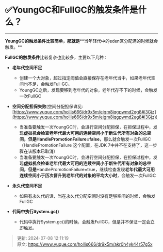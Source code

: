 # ✅YoungGC和FullGC的触发条件是什么？

****

**YoungGC的触发条件比较简单，那就是****<font style="color:rgb(18, 18, 18);">当年轻代中的eden区分配满的时候就会触发。</font>**

<font style="color:rgb(18, 18, 18);"></font>

**<font style="color:rgb(18, 18, 18);">FullGC的触发条件</font>**<font style="color:rgb(18, 18, 18);">比较复杂也比较多，主要以下几种：</font>

<font style="color:rgb(18, 18, 18);"></font>

+ **<font style="color:rgb(18, 18, 18);">老年代空间不足</font>**
    - 创建一个大对象，超过指定阈值会直接保存在老年代当中，如果老年代空间也不足，会触发Full GC。
    - YoungGC之后，发现要移到老年代的对象，老年代存不下的时候，会触发一次FullGC
+ **空间分配担保失败**(空间分配担保详见:[https://www.yuque.com/hollis666/dr9x5m/eigm8iqgpwmd2eg8#l3Gjz](https://www.yuque.com/hollis666/dr9x5m/eigm8iqgpwmd2eg8#l3Gjz))



    - 当准备要触发一次YoungGC时，会进行空间分配担保，在担保过程中，发现**虚拟机会检查老年代最大可用的连续空间小于新生代所有对象的总空间，但是HandlePromotionFailure=false**，那么就会触发一次FullGC（HandlePromotionFailure 这个配置，在JDK 7中并不在支持了，这一步骤在该版本已取消）
    - 当准备要触发一次YoungGC时，会进行空间分配担保，在担保过程中，发现**虚拟机会检查老年代最大可用的连续空间小于新生代所有对象的总空间，但是**HandlePromotionFailure=true，继续检查发现**老年代最大可用连续空间小于历次晋升到老年代的对象的平均大小时**，会触发一次FullGC
+ **<font style="color:rgb(18, 18, 18);">永久代空间不足</font>**
    - 如果有永久代的话，当在永久代分配空间时没有足够空间的时候，会触发FullGC
+ **代码中执行System.gc()**
    - 代码中执行System.gc()的时候，会触发FullGC，但是并不保证一定会立即触发。



> 更新: 2024-07-08 12:11:19  
> 原文: <https://www.yuque.com/hollis666/dr9x5m/akr0h4yk44r57g5x>